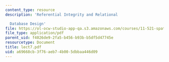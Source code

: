 ```yaml
---
content_type: resource
description: 'Referential Integrity and Relational

  Database Design'
file: https://ol-ocw-studio-app-qa.s3.amazonaws.com/courses/11-521-spatial-database-management-and-advanced-geographic-information-systems-spring-2003/a69668cb3f76aeb74b005dbbaa446d09_lect7.pdf
file_type: application/pdf
parent_uid: f4026de9-2fa5-b456-b93b-b5df5d47745e
resourcetype: Document
title: lect7.pdf
uid: a69668cb-3f76-aeb7-4b00-5dbbaa446d09
---
```

